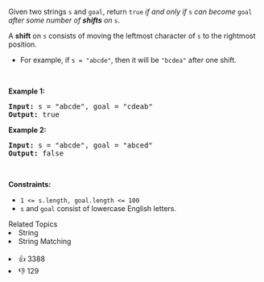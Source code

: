 <p>Given two strings <code>s</code> and <code>goal</code>, return <code>true</code> <em>if and only if</em> <code>s</code> <em>can become</em> <code>goal</code> <em>after some number of <strong>shifts</strong> on</em> <code>s</code>.</p>

<p>A <strong>shift</strong> on <code>s</code> consists of moving the leftmost character of <code>s</code> to the rightmost position.</p>

<ul> 
 <li>For example, if <code>s = "abcde"</code>, then it will be <code>"bcdea"</code> after one shift.</li> 
</ul>

<p>&nbsp;</p> 
<p><strong class="example">Example 1:</strong></p> 
<pre><strong>Input:</strong> s = "abcde", goal = "cdeab"
<strong>Output:</strong> true
</pre>
<p><strong class="example">Example 2:</strong></p> 
<pre><strong>Input:</strong> s = "abcde", goal = "abced"
<strong>Output:</strong> false
</pre> 
<p>&nbsp;</p> 
<p><strong>Constraints:</strong></p>

<ul> 
 <li><code>1 &lt;= s.length, goal.length &lt;= 100</code></li> 
 <li><code>s</code> and <code>goal</code> consist of lowercase English letters.</li> 
</ul>

<div><div>Related Topics</div><div><li>String</li><li>String Matching</li></div></div><br><div><li>👍 3388</li><li>👎 129</li></div>